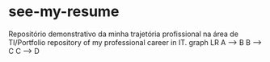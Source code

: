 # see-my-resume
Repositório demonstrativo da minha trajetória profissional na área de TI/Portfolio repository of my professional career in IT.
    graph LR
        A --> B
        B --> C
        C --> D

